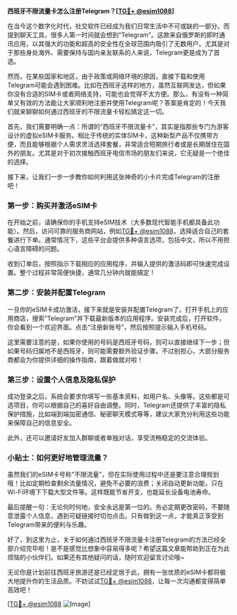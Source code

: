 **西班牙不限流量卡怎么注册Telegram？[[TG💪+ @esim1088](https://t.me/s/esim1088)]**

在当今这个数字化时代，社交软件已经成为我们日常生活中不可或缺的一部分。而提到聊天工具，很多人第一时间就会想到“Telegram”。这款来自俄罗斯的即时通讯应用，以其强大的功能和超高的安全性在全球范围内吸引了无数用户。尤其是对于那些身处海外、需要保持与国内亲友联系的人来说，Telegram更是成为了首选。

然而，在某些国家和地区，由于政策或网络环境的原因，直接下载和使用Telegram可能会遇到困难。比如在西班牙这样的地方，虽然互联网发达，但如果你没有合适的SIM卡或者网络支持，可能也会觉得不太方便。那么，有没有一种简单又有效的方法能让大家顺利地注册并使用Telegram呢？答案是肯定的！今天我们就来聊聊如何通过西班牙的不限流量卡轻松搞定这一切。

首先，我们需要明确一点：所谓的“西班牙不限流量卡”，其实是指那些专门为游客设计的虚拟eSIM卡服务。相比于传统的实体SIM卡，这种新型产品不仅携带方便，而且能够根据个人需求灵活选择套餐，非常适合短期旅行者或是长期居住在国外的朋友。尤其是对于初次接触西班牙电信市场的朋友们来说，它无疑是一个绝佳的选择。

接下来，让我们一步一步教你如何利用这张神奇的小卡片完成Telegram的注册吧！

### 第一步：购买并激活eSIM卡

在开始之前，请确保你的手机支持eSIM技术（大多数现代智能手机都具备此功能）。然后，访问可靠的服务商网站，例如[TG💪+ @esim1088](https://t.me/s/esim1088)，选择适合自己的套餐进行下单。通常情况下，这些平台会提供多种语言选项，包括中文，所以不用担心语言障碍的问题。

收到订单后，按照指示下载相应的应用程序，并输入提供的激活码即可快速完成设置。整个过程非常简便快捷，通常几分钟内就能搞定！

### 第二步：安装并配置Telegram

一旦你的eSIM卡成功激活，接下来就是安装并配置Telegram了。打开手机上的应用商店，搜索“Telegram”并下载最新版本的应用程序。安装完成后，打开软件，你会看到一个欢迎界面。点击“注册新账号”，然后按照提示输入手机号码。

这里需要注意的是，如果你使用的号码是西班牙号码，则可以直接继续下一步；但如果号码归属地不是西班牙，则可能需要额外验证步骤。不过别担心，大部分服务商都会为你提供详细的操作指南，跟着做就对啦！

### 第三步：设置个人信息及隐私保护

成功登录之后，系统会要求你填写一些基本资料，如用户名、头像等。这些都是可选项目，你可以根据自己的喜好自由调整。同时，Telegram还提供了丰富的隐私保护措施，比如端到端加密通信、秘密聊天模式等等，建议大家充分利用这些功能来保障自己的信息安全。

此外，还可以邀请好友加入群聊或者单独对话，享受流畅稳定的交流体验。

### 小贴士：如何更好地管理流量？

虽然我们的eSIM卡号称“不限流量”，但在实际使用过程中还是要注意合理规划哦！比如定期检查剩余流量情况，避免不必要的浪费；关闭自动更新功能，只在Wi-Fi环境下下载大型文件等。这样既能节省开支，也能延长设备电池寿命。

最后提醒一句：无论何时何地，安全永远是第一位的。务必定期更改密码，不要随意泄露个人信息，遇到可疑链接时切勿点击。只有做到这一点，才能真正享受到Telegram带来的便利与乐趣。

好了，到这里为止，关于如何通过西班牙不限流量卡注册Telegram的方法已经全部介绍完毕啦！是不是感觉比想象中容易得多呢？希望这篇文章能帮助到正在为此烦恼的小伙伴们。如果还有其他疑问的话，随时欢迎留言讨论哦~

无论你是计划前往西班牙旅游还是已经定居于此，拥有一张优质的eSIM卡都将极大地提升你的生活品质。不妨试试[TG💪+ @esim1088](https://t.me/s/esim1088)，让每一次沟通都变得简单高效吧！

[[TG💪+ @esim1088](https://t.me/s/esim1088) ![Image](https://i.postimg.cc/4NQfJmqS/Snipaste-2025-05-13-00-14-12.png)]
